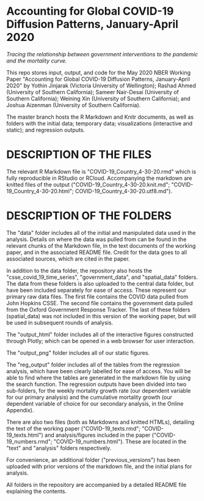 # Accounting for Global COVID-19 Diffusion Patterns, January-April 2020

*Tracing the relationship between government interventions to the pandemic and the mortality curve.*

This repo stores input, output, and code for the May 2020 NBER Working Paper "Accounting for Global COVID-19 Diffusion Patterns, January-April 2020" by Yothin Jinjarak (Victoria University of Wellington); Rashad Ahmed (University of Southern California); Sameer Nair-Desai (University of Southern California); Weining Xin (University of Southern California); and Joshua Aizenman (University of Southern California).

The master branch hosts the R Markdown and Knitr documents, as well as folders with the initial data; temporary data; visualizations (interactive and static); and regression outputs.

# DESCRIPTION OF THE FILES

The relevant R Markdown file is "COVID-19_Country_4-30-20.rmd" which is fully reproducible in RStudio or RCloud. Accompanying the markdown are knitted files of the output ("COVID-19_Country_4-30-20.knit.md"; "COVID-19_Country_4-30-20.html"; COVID-19_Country_4-30-20.utf8.md").

# DESCRIPTION OF THE FOLDERS

The "data" folder includes all of the initial and manipulated data used in the analysis. Details on where the data was pulled from can be found in the relevant chunks of the Markdown file, in the text documents of the working paper, and in the associated README file. Credit for the data goes to all associated sources, which are cited in the paper.

In addition to the data folder, the repository also hosts the "csse_covid_19_time_series", "government_data", and "spatial_data" folders. The data from these folders is also uploaded to the central data folder, but have been included separately for ease of access. These represent our primary raw data files. The first file contains the COVID data pulled from John Hopkins CSSE. The second file contains the government data pulled from the Oxford Government Response Tracker. The last of these folders (spatial_data) was not included in this version of the working paper, but will be used in subsequent rounds of analysis.

The "output_html" folder includes all of the interactive figures constructed through Plotly; which can be opened in a web browser for user interaction.

The "output_png" folder includes all of our static figures.

The "reg_output" folder includes all of the tables from the regression analysis, which have been clearly labelled for ease of access. You will be able to find where the tables are generated in the markdown file by using the search function. The regression outputs have been divided into two sub-folders, for the weekly mortality growth rate (our dependent variable for our primary analysis) and the cumulative mortality growth (our dependent variable of choice for our secondary analysis, in the Online Appendix).

There are also two files (both as Markdowns and knitted HTMLs), detailing the text of the working paper ("COVID-19_texts.rmd"; "COVID-19_texts.html") and analysis/figures included in the paper ("COVID-19_numbers.rmd"; "COVID-19_numbers.html"). These are located in the "text" and "analysis" folders respectively.

For convenience, an additional folder ("previous_versions") has been uploaded with prior versions of the markdown file, and the initial plans for analysis.

All folders in the repository are accompanied by a detailed README file explaining the contents.
